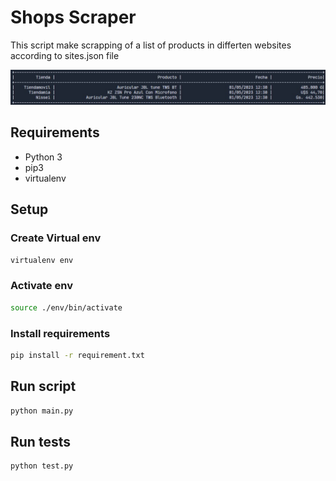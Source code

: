 # Shops Scraper

This script make scrapping of a list of products in differten websites according to sites.json file

![Script execution](./static/script_execution.jpg)

## Requirements
- Python 3
- pip3
- virtualenv

## Setup

### Create Virtual env
```bash
virtualenv env
```

### Activate env
```bash
source ./env/bin/activate
```


### Install requirements
```bash
pip install -r requirement.txt
```


## Run script
```bash
python main.py
```

## Run tests
```
python test.py
```